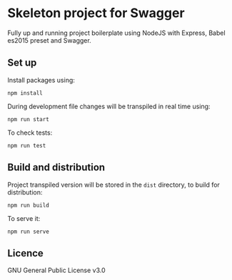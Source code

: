 # Skeleton project for Swagger

Fully up and running project boilerplate using NodeJS with Express, Babel es2015 preset and Swagger.


## Set up

Install packages using:

```
npm install
```

During development file changes will be transpiled in real time using:

```
npm run start
```

To check tests:

```
npm run test
```


## Build and distribution

Project transpiled version will be stored in the `dist` directory, to build for distribution:

```
npm run build
```

To serve it:

```
npm run serve
```


## Licence

GNU General Public License v3.0
